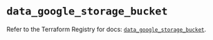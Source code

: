 # `data_google_storage_bucket`

Refer to the Terraform Registry for docs: [`data_google_storage_bucket`](https://registry.terraform.io/providers/hashicorp/google/6.9.0/docs/data-sources/storage_bucket).
